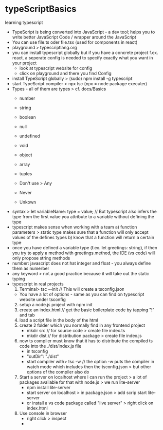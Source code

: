 # typeScriptBasics
learning typescript

- TypeScript is being converted into JavaScript - a dev tool; helps you to write better JavaScript Code / wrapper around the JavaScript
- You can use file.ts oder file.tsx (used for components in react)
- playground > typescriptlang.org
- you can install typescript globally but if you have a concrete project f.ex. react, a seperate config is needed to specify exactly what you want in your project
    - look at typescript website for config 
    - click on playground and there you find Config
- install TypeScript globally > (sudo) npm install -g typescript
- start TypeScript compiler > npx tsc (npx = node package executer)
- Types - all of them are types > cf. docs/Basics 
    - number
    - string
    - boolean

    - null
    - undefined
    - void

    - object
    - array
    - tuples

    - Don't use > Any
    - Never
    - Unkown 
- syntax > let variableName: type = value; // But typescript also infers the type from the first value you attribute to a variable without defining the type
- typescript makes sense when working with a team
    a) function parameters > static type makes sure that a function will only accept values of the defines types
    b) know that a function will return a certain type
- once you have defined a variable type (f.ex. let greetings: string), if then you try to apply a method with greetings.method, the IDE (vs code) will only propose string methods
- number: javascript does not hat integer and float - you always define them as numerber
- any keyword > not a good practice because it will take out the static typing
- typescript in real projects
    1. Terminal> tsc --init // This will create a tsconfig.json   
    - You have a lot of options - same as you can find on typescript website under tsconfig
    2. setup a node.js project with npm init
    3. create an index.html // get the basic boilerplate code by tapping "!" and tab
    4. load a script file in the body of the html 
    5. create 2 folder which you normally find in any frontend project
        - mkdir src // for source code > create file index.ts
        - mkdir dist // for distribution package > create file index.js
    6. now ts compiler must know that it has to distribute the compiled ts code into the ./dist/index.js file
        - in tsconfig
        - "outDir": "./dist"
        - start compiler with> tsc -w  // the option -w puts the compiler in watch mode which includes then the tsconfig.json > but other options of the compiler also do
    7. Start a server on localhost where I can run the project > a lot of packages available for that with node.js > we run lite-server
        - npm install lite-server
        - start server on localhost > in package.json > add scrip start lite-server
        - or install a vs code package called "live server" > right click on index.html
    8. Use console in browser
        - right click > inspect
        - 



